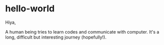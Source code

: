 # hello-world

Hiya,

A human being tries to learn codes and communicate with computer. 
It's a long, difficult but interesting journey (hopefully!).

